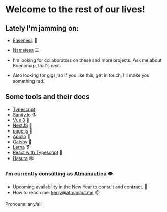 # Welcome to the rest of our lives!

## Lately I'm jamming on:
- [Easeness](https://easeness.biz) 🌚
- [Nameless](https://nameless.atmanaut.me) ☷

- I'm looking for collaborators on these and more projects. Ask me about Buenomap, that's next.
- Also looking for gigs, so if you like this, get in touch, I'll make you something rad.

## Some tools and their docs
- [Typescript](https://devdocs.io/typescript/)
- [Sanity.io](https://www.sanity.io/docs) ⚗
- [Vue 3](https://v3.vuejs.org/api/) 🔭
- [NextJS](https://nextjs.org/) 🦦
- [page.js](http://visionmedia.github.io/page.js/) 🐜
- [Apollo](https://www.apollographql.com/docs) 🌱
- [Gatsby](https://www.gatsbyjs.org/) 🦄
- [Lerna](https://lerna.js.org/) ⚧
- [React with Typescript](https://www.typescriptlang.org/docs/handbook/react.html) 🧱
- [Hasura](https://hasura.io/) 🕸

### I’m currently consulting as [Atmanautica](https://www.atmanautica.com) 👁
- Upcoming availability in the New Year to consult and contract. 💬
- How to reach me: [kerry@atmanaut.me](mailto:kerry@atmanaut.me) 📫

Pronouns: any/all

<!--
**krry/krry** is a ✨ _special_ ✨ repository because its `README.md` (this file) appears on your GitHub profile.

Here are some ideas to get you started:

- 👯 I’m looking to collaborate on ...
- 🤔 I’m looking for help with ...
- 😄 Pronouns: any/all
- ⚡ Fun fact: ...
-->
